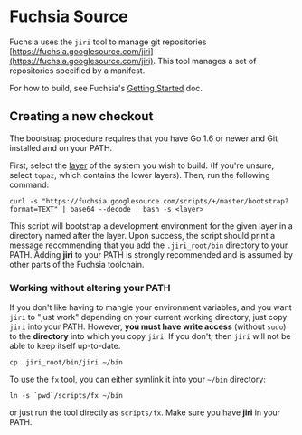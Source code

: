 Fuchsia Source
==============

Fuchsia uses the `jiri` tool to manage git repositories
[https://fuchsia.googlesource.com/jiri](https://fuchsia.googlesource.com/jiri).
This tool manages a set of repositories specified by a manifest.

For how to build, see Fuchsia's [Getting Started](/getting_started.md) doc.

## Creating a new checkout

The bootstrap procedure requires that you have Go 1.6 or newer and Git
installed and on your PATH.

First, select the [layer](layers.md) of the system you wish to build. (If you're
unsure, select `topaz`, which contains the lower layers). Then, run the
following command:

```
curl -s "https://fuchsia.googlesource.com/scripts/+/master/bootstrap?format=TEXT" | base64 --decode | bash -s <layer>
```

This script will bootstrap a development environment for the given layer in a
directory named after the layer. Upon success, the script should print a message
recommending that you add the `.jiri_root/bin` directory to your PATH. Adding
**jiri** to your PATH is strongly recommended and is assumed by other parts of the
Fuchsia toolchain.

### Working without altering your PATH

If you don't like having to mangle your environment variables, and you want
`jiri` to "just work" depending on your current working directory, just copy
`jiri` into your PATH.  However, **you must have write access** (without `sudo`)
to the **directory** into which you copy `jiri`.  If you don't, then `jiri`
will not be able to keep itself up-to-date.

```
cp .jiri_root/bin/jiri ~/bin
```

To use the `fx` tool, you can either symlink it into your `~/bin` directory:

```
ln -s `pwd`/scripts/fx ~/bin
```

or just run the tool directly as `scripts/fx`. Make sure you have **jiri** in
your PATH.
